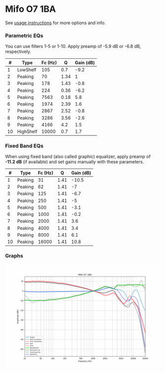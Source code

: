 # Mifo O7 1BA
See [usage instructions](https://github.com/jaakkopasanen/AutoEq#usage) for more options and info.

### Parametric EQs
You can use filters 1-5 or 1-10. Apply preamp of -5.9 dB or -6.8 dB, respectively.

|   # | Type      |   Fc (Hz) |    Q |   Gain (dB) |
|-----|-----------|-----------|------|-------------|
|   1 | LowShelf  |       105 | 0.7  |        -9.2 |
|   2 | Peaking   |        70 | 1.34 |         1   |
|   3 | Peaking   |       178 | 1.43 |        -0.8 |
|   4 | Peaking   |       224 | 0.36 |        -6.2 |
|   5 | Peaking   |      7563 | 0.18 |         5.8 |
|   6 | Peaking   |      1974 | 2.39 |         1.6 |
|   7 | Peaking   |      2867 | 2.52 |        -0.8 |
|   8 | Peaking   |      3286 | 3.56 |        -2.6 |
|   9 | Peaking   |      4166 | 4.2  |         1.5 |
|  10 | HighShelf |     10000 | 0.7  |         1.7 |

### Fixed Band EQs
When using fixed band (also called graphic) equalizer, apply preamp of **-11.2 dB** (if available) and set gains manually with these parameters.

|   # | Type    |   Fc (Hz) |    Q |   Gain (dB) |
|-----|---------|-----------|------|-------------|
|   1 | Peaking |        31 | 1.41 |       -10.5 |
|   2 | Peaking |        62 | 1.41 |        -7   |
|   3 | Peaking |       125 | 1.41 |        -6.7 |
|   4 | Peaking |       250 | 1.41 |        -5   |
|   5 | Peaking |       500 | 1.41 |        -3.1 |
|   6 | Peaking |      1000 | 1.41 |        -0.2 |
|   7 | Peaking |      2000 | 1.41 |         3.6 |
|   8 | Peaking |      4000 | 1.41 |         3.4 |
|   9 | Peaking |      8000 | 1.41 |         6.1 |
|  10 | Peaking |     16000 | 1.41 |        10.8 |

### Graphs
![](./Mifo%20O7%201BA.png)
